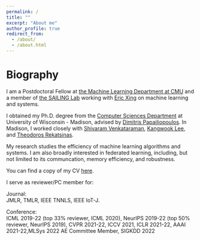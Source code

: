 ```yaml
---
permalink: /
title: ""
excerpt: "About me"
author_profile: true
redirect_from: 
  - /about/
  - /about.html
---
```


Biography
======
I am a Postdoctoral Fellow at [the Machine Learning Department at CMU](https://www.ml.cmu.edu/) and a member of [the SAILING Lab](https://sailing-lab.github.io/) working with [Eric Xing](http://www.cs.cmu.edu/~epxing/) on machine learning and systems.


I obtained my Ph.D. degree from the [Computer Sciences Department](https://www.cs.wisc.edu/) at University of Wisconsin - Madison, advised by [Dimitris Papailiopoulos](http://papail.io/). In Madison, I worked closely with [Shivaram Venkataraman](http://shivaram.org/), [Kangwook Lee](http://kangwooklee.com/), and [Theodoros Rekatsinas](http://pages.cs.wisc.edu/~thodrek/).

My research studies the efficiency of machine learning algorithms and systems. I am also broadly interested in federated learning, including, but not limited to its communcation, memory efficiency, and robustness.

You can find a copy of my CV [here](https://drive.google.com/file/d/1-E39TSBWRJPg6zEDzNKH9GTGJeph0USb/view?usp=sharing).

I serve as reviewer/PC member for:

Journal:  
JMLR, TMLR, IEEE TNNLS, IEEE IoT-J.

Conference:  
ICML 2019-22 (top 33% reviewer, ICML 2020), NeurIPS 2019-22 (top 50% reviewer, NeurIPS 2019), CVPR 2021-22, ICCV 2021, ICLR 2021-22, AAAI 2021-22,MLSys 2022 AE Committee Member, SIGKDD 2022